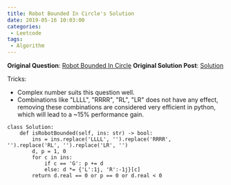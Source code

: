 ```yaml
---
title: Robot Bounded In Circle's Solution
date: 2019-05-16 10:03:00
categories:
 - Leetcode
tags:
 - Algorithm
---
```


**Original Question**: [Robot Bounded In Circle](https://leetcode.com/problems/robot-bounded-in-circle)
**Original Solution Post**: [Solution](https://leetcode.com/problems/robot-bounded-in-circle/discuss/293120/python-on-6-line-solution-beats-100)

Tricks:




- Complex number suits this question well.
- Combinations like "LLLL", "RRRR", "RL", "LR" does not have any effect, removing these combinations are considered very efficient in python, which will lead to a ~15% performance gain.

```
class Solution:
    def isRobotBounded(self, ins: str) -> bool:
        ins = ins.replace('LLLL', '').replace('RRRR', '').replace('RL', '').replace('LR', '')
        d, p = 1, 0
        for c in ins:
            if c == 'G': p += d
            else: d *= {'L':1j, 'R':-1j}[c]
        return d.real == 0 or p == 0 or d.real < 0

```


